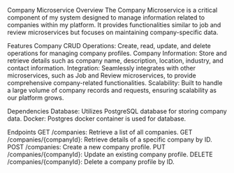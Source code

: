 Company Microservice
Overview
The Company Microservice is a critical component of my system designed to manage information related to companies within my platform. It provides functionalities similar to job and review microservices but focuses on maintaining company-specific data.

Features
Company CRUD Operations: Create, read, update, and delete operations for managing company profiles.
Company Information: Store and retrieve details such as company name, description, location, industry, and contact information.
Integration: Seamlessly integrates with other microservices, such as Job and Review microservices, to provide comprehensive company-related functionalities.
Scalability: Built to handle a large volume of company records and requests, ensuring scalability as our platform grows.

Dependencies
Database: Utilizes PostgreSQL database for storing company data.
Docker: Postgres docker container is used for database.

Endpoints
GET /companies: Retrieve a list of all companies.
GET /companies/{companyId}: Retrieve details of a specific company by ID.
POST /companies: Create a new company profile.
PUT /companies/{companyId}: Update an existing company profile.
DELETE /companies/{companyId}: Delete a company profile by ID.

